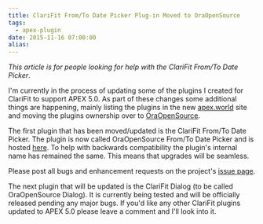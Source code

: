 ```yaml
---
title: ClariFit From/To Date Picker Plug-in Moved to OraOpenSource
tags:
  - apex-plugin
date: 2015-11-16 07:00:00
alias:
---
```


_This article is for people looking for help with the ClariFit From/To Date Picker_.

I'm currently in the process of updating some of the plugins I created for ClariFit to support APEX 5.0\. As part of these changes some additional things are happening, mainly listing the plugins in the new [apex.world](http://apex.world/) site and moving the plugins ownership over to [OraOpenSource](https://github.com/OraOpenSource).

The first plugin that has been moved/updated is the ClariFit From/To Date Picker. The plugin is now called OraOpenSource From/To Date Picker and is hosted [here](https://github.com/OraOpenSource/apex-plugin-from-to-datepicker). To help with backwards compatibility the plugin's internal name has remained the same. This means that upgrades will be seamless.

Please post all bugs and enhancement requests on the project's [issue page](https://github.com/OraOpenSource/apex-plugin-from-to-datepicker/issues).

The next plugin that will be updated is the ClariFit Dialog (to be called OraOpenSource Dialog). It is currently being tested and will be officially released pending any major bugs. If you'd like any other ClariFit plugins updated to APEX 5.0 please leave a comment and I'll look into it.
